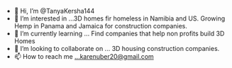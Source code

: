 - 👋 Hi, I’m @TanyaKersha144
- 👀 I’m interested in ...3D homes fir homeless in Namibia and US. Growing Hemp in Panama and Jamaica for construction companies. 
- 🌱 I’m currently learning ... Find companies that help non profits build 3D Homes
- 💞️ I’m looking to collaborate on ... 3D housing construction companies. 
- 📫 How to reach me ...karenuber20@gmail.com

<!---
TanyaKersha144/TanyaKersha144 is a ✨ special ✨ repository because its `README.md` (this file) appears on your GitHub profile.
You can click the Preview link to take a look at your changes.
--->

